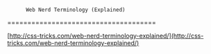 <!--
id: 130892728
link: http://tumblr.atmos.org/post/130892728/web-nerd-terminology-explained
slug: web-nerd-terminology-explained
date: Fri Jun 26 2009 17:06:31 GMT-0700 (PDT)
publish: 2009-06-026
tags: 
title: 		  Web Nerd Terminology (Explained)	
-->


		  Web Nerd Terminology (Explained)	
=====================================

[http://css-tricks.com/web-nerd-terminology-explained/](http://css-tricks.com/web-nerd-terminology-explained/)

